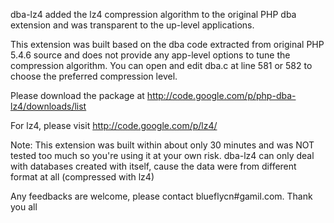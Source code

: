 dba-lz4 added the lz4 compression algorithm to the original PHP dba extension and was transparent to the up-level applications.


This extension was built based on the dba code extracted from original PHP 5.4.6 source and does not provide any app-level options to tune the compression algorithm. You can open and edit dba.c at line 581 or 582 to choose the preferred compression level.




Please download the package at http://code.google.com/p/php-dba-lz4/downloads/list


For lz4, please visit http://code.google.com/p/lz4/


Note: This extension was built within about only 30 minutes and was NOT tested too much so you're using it at your own risk. dba-lz4 can only deal with databases created with itself, cause the data were from different format at all (compressed with lz4)


Any feedbacks are welcome, please contact blueflycn#gamil.com. Thank you all
